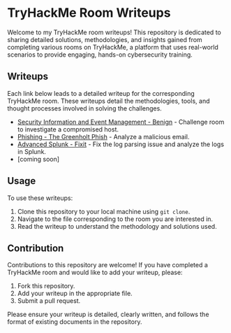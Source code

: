 # TryHackMe Room Writeups

Welcome to my TryHackMe room writeups! This repository is dedicated to sharing detailed solutions, methodologies, and insights gained from completing various rooms on TryHackMe, a platform that uses real-world scenarios to provide engaging, hands-on cybersecurity training. 

## Writeups

Each link below leads to a detailed writeup for the corresponding TryHackMe room. These writeups detail the methodologies, tools, and thought processes involved in solving the challenges.

- [Security Information and Event Management - Benign](https://github.com/Stingray-bit/THM-writeups/blob/main/Room-Benign.md) - Challenge room to investigate a compromised host.
- [Phishing - The Greenholt Phish](https://github.com/Stingray-bit/THM-writeups/blob/main/Room-Greenholt.md) - Analyze a malicious email.
- [Advanced Splunk - Fixit](https://github.com/Stingray-bit/THM-writeups/blob/main/Room-Fixit.md) - Fix the log parsing issue and analyze the logs in Splunk.
- [coming soon]

## Usage

To use these writeups:
1. Clone this repository to your local machine using `git clone`.
2. Navigate to the file corresponding to the room you are interested in.
3. Read the writeup to understand the methodology and solutions used.

## Contribution

Contributions to this repository are welcome! If you have completed a TryHackMe room and would like to add your writeup, please:
1. Fork this repository.
2. Add your writeup in the appropriate file.
3. Submit a pull request.

Please ensure your writeup is detailed, clearly written, and follows the format of existing documents in the repository.
